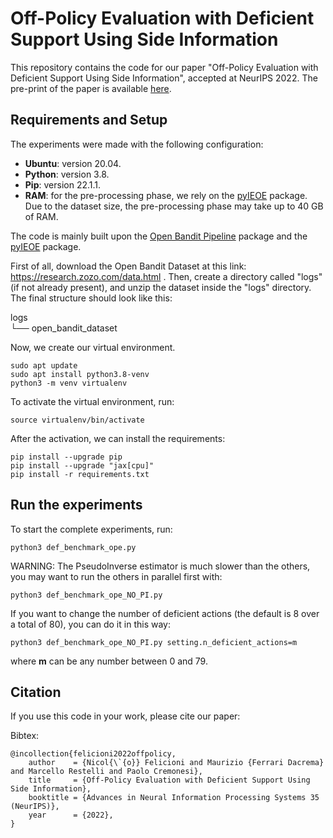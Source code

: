 # Off-Policy Evaluation with Deficient Support Using Side Information

This repository contains the code for our paper "Off-Policy Evaluation with Deficient Support Using Side Information", accepted at NeurIPS 2022.
The pre-print of the paper is available [here](paper/NeurIPS_Deficient_Support_Side_Information.pdf).

## Requirements and Setup

The experiments were made with the following configuration:
* **Ubuntu**: version 20.04.
* **Python**: version 3.8. 
* **Pip**: version 22.1.1.
* **RAM**: for the pre-processing phase, we rely on the [pyIEOE](https://github.com/sony/pyIEOE) package. Due to the dataset size, the pre-processing phase may take up to 40 GB of RAM.

The code is mainly built upon the [Open Bandit Pipeline](https://github.com/st-tech/zr-obp) package and the [pyIEOE](https://github.com/sony/pyIEOE) package.


First of all, download the Open Bandit Dataset at this link: https://research.zozo.com/data.html .
Then, create a directory called "logs" (if not already present), and unzip the dataset inside the "logs" directory.
The final structure should look like this:

logs  <br />
└── open_bandit_dataset

Now, we create our virtual environment.

```shell script
sudo apt update
sudo apt install python3.8-venv
python3 -m venv virtualenv
```

To activate the virtual environment, run:
```shell script
source virtualenv/bin/activate
```

After the activation, we can install the requirements:

```shell script
pip install --upgrade pip
pip install --upgrade "jax[cpu]"
pip install -r requirements.txt
```

## Run the experiments

To start the complete experiments, run:

```shell script
python3 def_benchmark_ope.py
```

WARNING: The PseudoInverse estimator is much slower than the others, you may want to run the others in parallel first with:

```shell script
python3 def_benchmark_ope_NO_PI.py
```

If you want to change the number of deficient actions (the default is 8 over a total of 80), you can do it in this way:

```shell script
python3 def_benchmark_ope_NO_PI.py setting.n_deficient_actions=m
```
where **m** can be any number between 0 and 79.


## Citation
If you use this code in your work, please cite our paper:

Bibtex:
```
@incollection{felicioni2022offpolicy,
	author    = {Nicol{\`{o}} Felicioni and Maurizio {Ferrari Dacrema} and Marcello Restelli and Paolo Cremonesi},
	title	  = {Off-Policy Evaluation with Deficient Support Using Side Information},
	booktitle = {Advances in Neural Information Processing Systems 35 (NeurIPS)},
	year      = {2022},
}
```
